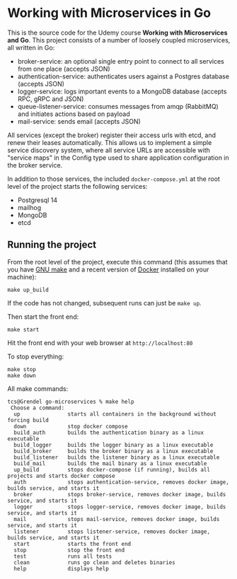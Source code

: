 # Working with Microservices in Go

This is the source code for the Udemy course **Working with Microservices and Go**. This project
consists of a number of loosely coupled microservices, all written in Go:

- broker-service: an optional single entry point to connect to all services from one place (accepts JSON)
- authentication-service: authenticates users against a Postgres database (accepts JSON)
- logger-service: logs important events to a MongoDB database (accepts RPC, gRPC and JSON)
- queue-listener-service: consumes messages from amqp (RabbitMQ) and initiates actions based on payload
- mail-service: sends email (accepts JSON)

All services (except the broker) register their access urls with etcd, and renew their leases automatically.
This allows us to implement a simple service discovery system, where all service URLs are accessible with
"service maps" in the Config type used to share application configuration in the broker service.

In addition to those services, the included `docker-compose.yml` at the root level of the project
starts the following services:

- Postgresql 14
- mailhog
- MongoDB
- etcd

## Running the project
From the root level of the project, execute this command (this assumes that you have 
[GNU make](https://www.gnu.org/software/make/) and a recent version
of [Docker](https://www.docker.com/products/docker-desktop) installed on your machine):

~~~
make up_build 
~~~

If the code has not changed, subsequent runs can just be `make up`.

Then start the front end:

~~~
make start
~~~


Hit the front end with your web browser at `http://localhost:80`

To stop everything:

~~~
make stop
make down
~~~

All make commands:

~~~
tcs@Grendel go-microservices % make help
 Choose a command:
  up               starts all containers in the background without forcing build
  down             stop docker compose
  build_auth       builds the authentication binary as a linux executable
  build_logger     builds the logger binary as a linux executable
  build_broker     builds the broker binary as a linux executable
  build_listener   builds the listener binary as a linux executable
  build_mail       builds the mail binary as a linux executable
  up_build         stops docker-compose (if running), builds all projects and starts docker compose
  auth             stops authentication-service, removes docker image, builds service, and starts it
  broker           stops broker-service, removes docker image, builds service, and starts it
  logger           stops logger-service, removes docker image, builds service, and starts it
  mail             stops mail-service, removes docker image, builds service, and starts it
  listener         stops listener-service, removes docker image, builds service, and starts it
  start            starts the front end
  stop             stop the front end
  test             runs all tests
  clean            runs go clean and deletes binaries
  help             displays help
~~~